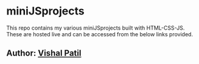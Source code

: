 # miniJSprojects
This repo contains my various miniJSprojects built with HTML-CSS-JS. These are hosted live and can be accessed from the below links provided.

## Author: [Vishal Patil](https://github.com/VishalPatil18)
